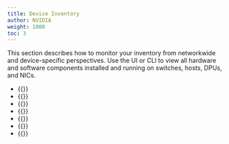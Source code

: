 ```yaml
---
title: Device Inventory
author: NVIDIA
weight: 1000
toc: 3
---
```


This section describes how to monitor your inventory from networkwide and device-specific perspectives. Use the UI or CLI to view all hardware and software components installed and running on switches, hosts, DPUs, and NICs.

- {{<link title="Networkwide Inventory">}}
- {{<link title="Switch Inventory">}}
- {{<link title="Host Inventory">}}
- {{<link title="DPU Inventory">}}
- {{<link title="NIC Inventory">}}
- {{<link title="Device Groups">}}
- {{<link title="Monitor Container Environments Using Kubernetes API Server">}}